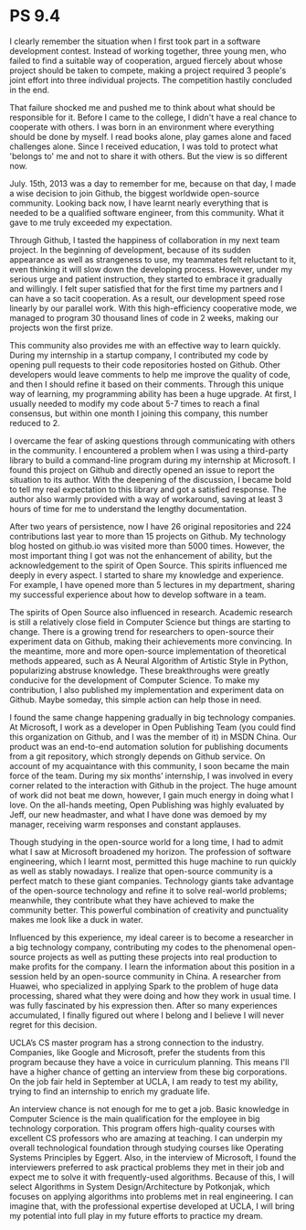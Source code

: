 # PS 9.4

I clearly remember the situation when I first took part in a software development contest. Instead of working together, three young men, who failed to find a suitable way of cooperation, argued fiercely about whose project should be taken to compete, making a project required 3 people's joint effort into three individual projects. The competition hastily concluded in the end.

That failure shocked me and pushed me to think about what should be responsible for it. Before I came to the college, I didn't have a real chance to cooperate with others. I was born in an environment where everything should be done by myself. I read books alone, play games alone and faced challenges alone. Since I received education, I was told to protect what 'belongs to' me and not to share it with others. But the view is so different now.

July. 15th, 2013 was a day to remember for me, because on that day, I made a wise decision to join Github, the biggest worldwide open-source community. Looking back now, I have learnt nearly everything that is needed to be a qualified software engineer, from this community. What it gave to me truly exceeded my expectation.

Through Github, I tasted the happiness of collaboration in my next team project. In the beginning of development, because of its sudden appearance as well as strangeness to use, my teammates felt reluctant to it, even thinking it will slow down the developing process. However, under my serious urge and patient instruction, they started to embrace it gradually and willingly. I felt super satisfied that for the first time my partners and I can have a so tacit cooperation. As a result, our development speed rose linearly by our parallel work. With this high-efficiency cooperative mode, we managed to program 30 thousand lines of code in 2 weeks, making our projects won the first prize.

This community also provides me with an effective way to learn quickly. During my internship in a startup company, I contributed my code by opening pull requests to their code repositories hosted on Github. Other developers would leave comments to help me improve the quality of code, and then I should refine it based on their comments. Through this unique way of learning, my programming ability has been a huge upgrade. At first, I usually needed to modify my code about 5-7 times to reach a final consensus, but within one month I joining this company, this number reduced to 2.

I overcame the fear of asking questions through communicating with others in the community. I encountered a problem when I was using a third-party library to build a command-line program during my internship at Microsoft. I found this project on Github and directly opened an issue to report the situation to its author. With the deepening of the discussion, I became bold to tell my real expectation to this library and got a satisfied response. The author also warmly provided with a way of workaround, saving at least 3 hours of time for me to understand the lengthy documentation.

After two years of persistence, now I have 26 original repositories and 224 contributions last year to more than 15 projects on Github. My technology blog hosted on github.io was visited more than 5000 times. However, the most important thing I got was not the enhancement of ability, but the acknowledgement to the spirit of Open Source. This spirits influenced me deeply in every aspect. I started to share my knowledge and experience. For example, I have opened more than 5 lectures in my department, sharing my successful experience about how to develop software in a team.

The spirits of Open Source also influenced in research. Academic research is still a relatively close field in Computer Science but things are starting to change. There is a growing trend for researchers to open-source their experiment data on Github, making their achievements more convincing. In the meantime, more and more open-source implementation of theoretical methods appeared, such as A Neural Algorithm of Artistic Style in Python, popularizing abstruse knowledge. These breakthroughs were greatly conducive for the development of Computer Science. To make my contribution, I also published my implementation and experiment data on Github. Maybe someday, this simple action can help those in need.

I found the same change happening gradually in big technology companies. At Microsoft, I work as a developer in Open Publishing Team (you could find this organization on Github, and I was the member of it) in MSDN China. Our product was an end-to-end automation solution for publishing documents from a git repository, which strongly depends on Github service. On account of my acquaintance with this community, I soon became the main force of the team. During my six months’ internship, I was involved in every corner related to the interaction with Github in the project. The huge amount of work did not beat me down, however, I gain much energy in doing what I love. On the all-hands meeting, Open Publishing was highly evaluated by Jeff, our new headmaster, and what I have done was demoed by my manager, receiving warm responses and constant applauses.

Though studying in the open-source world for a long time, I had to admit what I saw at Microsoft broadened my horizon. The profession of software engineering, which I learnt most, permitted this huge machine to run quickly as well as stably nowadays. I realize that open-source community is a perfect match to these giant companies. Technology giants take advantage of the open-source technology and refine it to solve real-world problems; meanwhile, they contribute what they have achieved to make the community better. This powerful combination of creativity and punctuality makes me look like a duck in water.

Influenced by this experience, my ideal career is to become a researcher in a big technology company, contributing my codes to the phenomenal open-source projects as well as putting these projects into real production to make profits for the company. I learn the information about this position in a session held by an open-source community in China. A researcher from Huawei, who specialized in applying Spark to the problem of huge data processing, shared what they were doing and how they work in usual time. I was fully fascinated by his expression then. After so many experiences accumulated, I finally figured out where I belong and I believe I will never regret for this decision.

UCLA’s CS master program has a strong connection to the industry. Companies, like Google and Microsoft, prefer the students from this program because they have a voice in curriculum planning. This means I'll have a higher chance of getting an interview from these big corporations. On the job fair held in September at UCLA, I am ready to test my ability, trying to find an internship to enrich my graduate life.

An interview chance is not enough for me to get a job. Basic knowledge in Computer Science is the main qualification for the employee in big technology corporation. This program offers high-quality courses with excellent CS professors who are amazing at teaching. I can underpin my overall technological foundation through studying courses like Operating Systems Principles by Eggert. Also, in the interview of Microsoft, I found the interviewers preferred to ask practical problems they met in their job and expect me to solve it with frequently-used algorithms. Because of this, I will select Algorithms in System Design/Architecture by Potkonjak, which focuses on applying algorithms into problems met in real engineering. I can imagine that, with the professional expertise developed at UCLA, I will bring my potential into full play in my future efforts to practice my dream.
